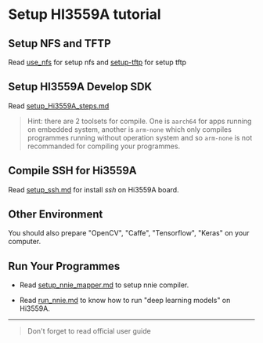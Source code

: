# Setup HI3559A tutorial

## Setup NFS and TFTP

Read [use_nfs](./use_nfs.txt) for setup nfs and [setup-tftp](./setup-tftp.txt) for setup tftp

## Setup HI3559A Develop SDK

Read [setup_Hi3559A_steps.md](./setup_Hi3559A_steps.md)

> Hint:
> there are 2 toolsets for compile. One is `aarch64` for apps running on embedded system, another is `arm-none` which only compiles programmes running without operation system and so `arm-none` is not recommanded for compiling your programmes.

## Compile SSH for Hi3559A

Read [setup_ssh.md](./setup_ssh) for install _ssh_ on Hi3559A board.

## Other Environment

You should also prepare "OpenCV", "Caffe", "Tensorflow", "Keras" on your computer.

## Run Your Programmes

* Read [setup_nnie_mapper.md](./setup_nnie_mapper.md) to setup nnie compiler.

* Read [run_nnie.md](./run_nnie.md) to know how to run "deep learning models" on Hi3559A.

---
> Don't forget to read official user guide
